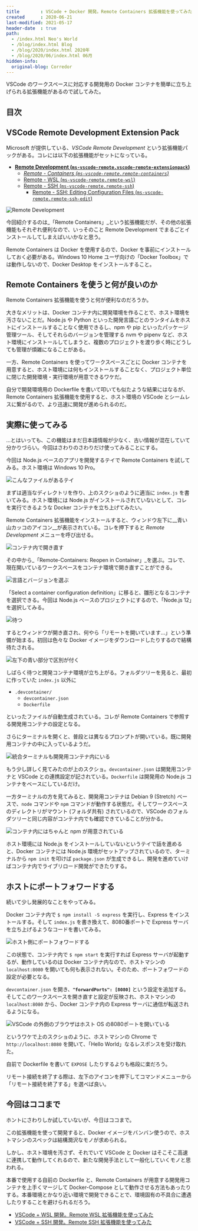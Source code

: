 ```yaml
---
title        : VSCode + Docker 開発。Remote Containers 拡張機能を使ってみた
created      : 2020-06-21
last-modified: 2021-05-17
header-date  : true
path:
  - /index.html Neo's World
  - /blog/index.html Blog
  - /blog/2020/index.html 2020年
  - /blog/2020/06/index.html 06月
hidden-info:
  original-blog: Corredor
---
```


VSCode のワークスペースに対応する開発用の Docker コンテナを簡単に立ち上げられる拡張機能があるので試してみた。

## 目次

## VSCode Remote Development Extension Pack

Microsoft が提供している、_VSCode Remote Development_ という拡張機能パックがある。コレには以下の拡張機能がセットになっている。

- __[Remote Development (`ms-vscode-remote.vscode-remote-extensionpack`)](https://marketplace.visualstudio.com/items?itemName=ms-vscode-remote.vscode-remote-extensionpack)__
  - _[Remote - Containers (`ms-vscode-remote.remote-containers`)](https://marketplace.visualstudio.com/items?itemName=ms-vscode-remote.remote-containers)_
  - [Remote - WSL (`ms-vscode-remote.remote-wsl`)](https://marketplace.visualstudio.com/items?itemName=ms-vscode-remote.remote-wsl)
  - [Remote - SSH (`ms-vscode-remote.remote-ssh`)](https://marketplace.visualstudio.com/items?itemName=ms-vscode-remote.remote-ssh)
      - [Remote - SSH: Editing Configuration Files (`ms-vscode-remote.remote-ssh-edit`)](https://marketplace.visualstudio.com/items?itemName=ms-vscode-remote.remote-ssh-edit)

![Remote Development](21-01-01.png)

今回紹介するのは_「Remote Containers」_という拡張機能だが、その他の拡張機能もそれぞれ便利なので、いっそのこと Remote Development でまるごとインストールしてしまえばいいかなと思う。

Remote Containers は Docker を使用するので、Docker を事前にインストールしておく必要がある。Windows 10 Home ユーザ向けの「Docker Toolbox」では動作しないので、Docker Desktop をインストールすること。

## Remote Containers を使うと何が良いのか

Remote Containers 拡張機能を使うと何が便利なのだろうか。

大きなメリットは、Docker コンテナ内に開発環境を作ることで、ホスト環境を汚さないことだ。Node.js や Python といった開発言語ごとのランタイムをホストにインストールすることなく使用できるし、npm や pip といったパッケージ管理ツール、そしてそれらのバージョンを管理する nvm や pipenv など、ホスト環境にインストールしてしまうと、複数のプロジェクトを渡り歩く時にどうしても管理が煩雑になることがある。

一方、Remote Containers を使ってワークスペースごとに Docker コンテナを用意すると、ホスト環境には何もインストールすることなく、プロジェクト単位に閉じた開発環境・実行環境が用意できるワケだ。

自分で開発環境用の Dockerfile を書いて叩いても似たような結果にはなるが、Remote Containers 拡張機能を使用すると、ホスト環境の VSCode とシームレスに繋がるので、より迅速に開発が進められるのだ。

## 実際に使ってみる

…とはいっても、この機能はまだ日本語情報が少なく、古い情報が混在していて分かりづらい。今回はさわりのさわりだけ使ってみることにする。

今回は Node.js ベースのアプリを開発するテイで Remote Containers を試してみる。ホスト環境は Windows 10 Pro。

![こんなファイルがあるテイ](21-01-02.png)

まずは適当なディレクトリを作り、上のスクショのように適当に `index.js` を書いてみる。ホスト環境には Node.js がインストールされていないとして、コレを実行できるような Docker コンテナを立ち上げてみたい。

Remote Containers 拡張機能をインストールすると、ウィンドウ左下に__青い山カッコのアイコン__が表示されている。コレを押下すると _Remote Development_ メニューを呼び出せる。

![コンテナ内で開き直す](21-01-03.png)

その中から_「Remote-Containers: Reopen in Container」_を選ぶ。コレで、現在開いているワークスペースをコンテナ環境で開き直すことができる。

![言語とバージョンを選ぶ](21-01-04.png)

「Select a container configuration definition」に移ると、雛形となるコンテナを選択できる。今回は Node.js ベースのプロジェクトにするので、「Node.js 12」を選択してみる。

![待つ](21-01-05.png)

するとウィンドウが開き直され、何やら「リモートを開いています…」という準備が始まる。初回は色々な Docker イメージをダウンロードしたりするので結構待たされる。

![左下の青い部分で区別が付く](21-01-06.png)

しばらく待つと開発コンテナ環境が立ち上がる。フォルダツリーを見ると、最初に作っていた `index.js` 以外に

- `.devcontainer/`
  - `devcontainer.json`
  - `Dockerfile`

といったファイルが自動生成されている。コレが Remote Containers で参照する開発用コンテナの設定となる。

さらにターミナルを開くと、普段とは異なるプロンプトが開いている。既に開発用コンテナの中に入っているようだ。

![統合ターミナルも開発用コンテナ内にいる](21-01-07.png)

もう少し詳しく見てみたのが上のスクショ。`devcontainer.json` は開発用コンテナと VSCode との連携設定が記されている。`Dockerfile` は開発用の Node.js コンテナをベースにしているだけ。

一方ターミナルの方を見てみると、開発用コンテナは Debian 9 (Stretch) ベースで、`node` コマンドや `npm` コマンドが動作する状態だ。そしてワークスペースのディレクトリがマウント (フォルダ共有) されているので、VSCode のフォルダツリーと同じ内容がコンテナ内でも確認できていることが分かる。

![コンテナ内にはちゃんと npm が用意されている](21-01-08.png)

ホスト環境には Node.js をインストールしていないというテイで話を進めると、Docker コンテナには Node.js 環境がセットアップされているので、ターミナルから `npm init` を叩けば `package.json` が生成できるし、開発を進めていけばコンテナ内でライブリロード開発ができたりする。

## ホストにポートフォワードする

続いて少し発展的なことをやってみる。

Docker コンテナ内で `$ npm install -S express` を実行し、Express をインストールする。そして `index.js` を書き換えて、8080番ポートで Express サーバを立ち上げるようなコードを書いてみる。

![ホスト側にポートフォワードする](21-01-09.png)

この状態で、コンテナ内で `$ npm start` を実行すれば Express サーバが起動するが、動作しているのは Docker コンテナ内なので、ホストマシンの `localhost:8080` を開いても何も表示されない。そのため、ポートフォワードの設定が必要となる。

`devcontainer.json` を開き、__`"forwardPorts": [8080]`__ という設定を追加する。そしてこのワークスペースを開き直すと設定が反映され、ホストマシンの `localhost:8080` から、Docker コンテナ内の Express サーバに通信が転送されるようになる。

![VSCode の外側のブラウザはホスト OS の8080ポートを開いている](21-01-10.png)

というワケで上のスクショのように、ホストマシンの Chrome で `http://localhost:8080` を開いて、「Hello World」なるレスポンスを受け取れた。

自前で Dockerfile を書いて `EXPOSE` したりするよりも格段に楽だろう。

リモート接続を終了する際は、左下のアイコンを押下してコマンドメニューから「リモート接続を終了する」を選べば良い。

## 今回はココまで

ホントにさわりしか試していないが、今日はココまで。

この拡張機能を使って開発すると、Docker イメージをバンバン使うので、ホストマシンのスペックは結構潤沢なモノが求められる。

しかし、ホスト環境を汚さず、それでいて VSCode と Docker はそこそこ高速に連携して動作してくれるので、新たな開発手法として一般化していくモノと思われる。

本番で使用する自前の Dockerfile と、Remote Containers が用意する開発用コンテナを上手くマージして Docker-Compose として動作させる方法もあったりする。本番環境とかなり近い環境で開発できることで、環境固有の不具合に遭遇したりすることを避けられるだろう。

- [VSCode + WSL 開発。Remote WSL 拡張機能を使ってみた](./22-01.html)
- [VSCode + SSH 開発。Remote SSH 拡張機能を使ってみた](./23-02.html)
